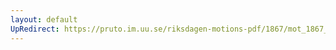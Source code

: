 ```yaml
---
layout: default
UpRedirect: https://pruto.im.uu.se/riksdagen-motions-pdf/1867/mot_1867__fk__45/mot_1867__fk__45-001.pdf
---
```

